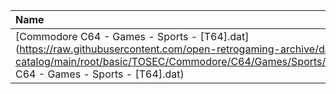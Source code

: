 |Name|Size|
|:---|---:|
|[Commodore C64 - Games - Sports - [T64].dat](https://raw.githubusercontent.com/open-retrogaming-archive/dat-catalog/main/root/basic/TOSEC/Commodore/C64/Games/Sports/[T64]/Commodore C64 - Games - Sports - [T64].dat)|1231371|
